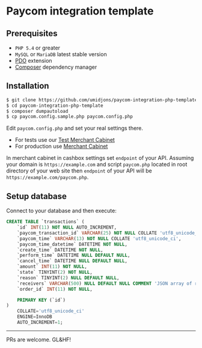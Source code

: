 # Paycom integration template

## Prerequisites

- `PHP 5.4` or greater
- `MySQL` or `MariaDB` latest stable version
- [PDO](http://php.net/manual/en/book.pdo.php) extension
- [Composer](https://getcomposer.org/download/) dependency manager

## Installation

```bash
$ git clone https://github.com/umidjons/paycom-integration-php-template.git
$ cd paycom-integration-php-template
$ composer dumpautoload
$ cp paycom.config.sample.php paycom.config.php
```

Edit `paycom.config.php` and set your real settings there.

- For tests use our [Test Merchant Cabinet](http://merchant.test.paycom.uz)
- For production use [Merchant Cabinet](https://merchant.paycom.uz)

In merchant cabinet in cashbox settings set `endpoint` of your API. Assuming your domain is `https://example.com` and script `paycom.php` located in root directory of your web site then `endpoint` of your API will be `https://example.com/paycom.php`.

## Setup database

Connect to your database and then execute:

```sql
CREATE TABLE `transactions` (
    `id` INT(11) NOT NULL AUTO_INCREMENT,
    `paycom_transaction_id` VARCHAR(25) NOT NULL COLLATE 'utf8_unicode_ci',
    `paycom_time` VARCHAR(13) NOT NULL COLLATE 'utf8_unicode_ci',
    `paycom_time_datetime` DATETIME NOT NULL,
    `create_time` DATETIME NOT NULL,
    `perform_time` DATETIME NULL DEFAULT NULL,
    `cancel_time` DATETIME NULL DEFAULT NULL,
    `amount` INT(11) NOT NULL,
    `state` TINYINT(2) NOT NULL,
    `reason` TINYINT(2) NULL DEFAULT NULL,
    `receivers` VARCHAR(500) NULL DEFAULT NULL COMMENT 'JSON array of receivers' COLLATE 'utf8_unicode_ci',
    `order_id` INT(11) NOT NULL,

    PRIMARY KEY (`id`)
)
    COLLATE='utf8_unicode_ci'
    ENGINE=InnoDB
    AUTO_INCREMENT=1;
```
___
PRs are welcome. GL&HF!

